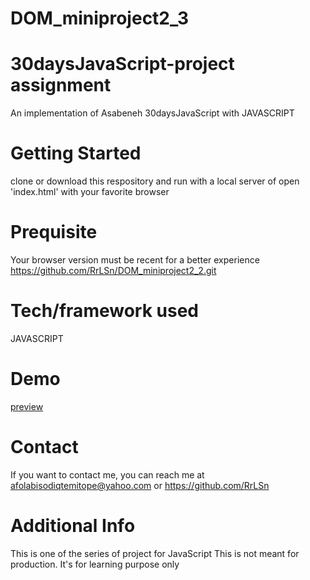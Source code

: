 # DOM_miniproject2_3
# 30daysJavaScript-project assignment
An implementation of Asabeneh 30daysJavaScript with JAVASCRIPT

# Getting Started
clone or download this respository and run with a local server of open 'index.html' with your favorite browser

# Prequisite
Your browser version must be recent for a better experience https://github.com/RrLSn/DOM_miniproject2_2.git

# Tech/framework used
JAVASCRIPT

# Demo
[preview]()

# Contact
If you want to contact me, you can reach me at
afolabisodiqtemitope@yahoo.com or
https://github.com/RrLSn

# Additional Info
This is one of the series of project for JavaScript
This is not meant for production. It's for learning purpose only
